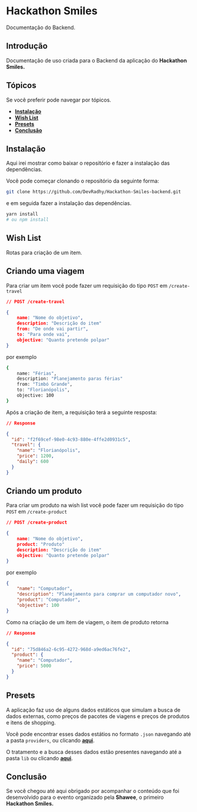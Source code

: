# Hackathon Smiles

Documentação do Backend.

## Introdução

Documentação de uso criada para o Backend da aplicação do **Hackathon Smiles.**

## Tópicos

Se você preferir pode navegar por tópicos.

* **[Instalação](#instalação)**
* **[Wish List](#wish-list)**
* **[Presets](#presets)**
* **[Conclusão](#conclusão)**

## Instalação

Aqui irei mostrar como baixar o repositório e fazer a instalação das dependências.

Você pode começar clonando o repositório da seguinte forma:

```bash
git clone https://github.com/DevRadhy/Hackathon-Smiles-backend.git
```

e em seguida fazer a instalação das dependências.

```bash
yarn install
# ou npm install
```

## Wish List

Rotas para criação de um item.

## Criando uma viagem

Para criar um item você pode fazer um requisição do tipo `POST` em `/create-travel` 

```json
// POST /create-travel

{
	name: "Nome do objetivo",
	description: "Descrição do item"
	from: "De onde vai partir",
	to: "Para onde vai",
	objective: "Quanto pretende polpar"
}
```

por exemplo

```bash
{
	name: "Férias",
	description: "Planejamento paras férias"
	from: "Timbó Grande",
	to: "Florianópolis",
	objective: 100
}
```

Após a criação de item, a requisição terá a seguinte resposta:

```json
// Response

{
  "id": "f2f69cef-98e0-4c93-880e-4ffe2d0931c5",
  "travel": {
    "name": "Florianópolis",
    "price": 1200,
    "daily": 600
  }
}
```

## Criando um produto

Para criar um produto na wish list você pode fazer um requisição do tipo `POST` em `/create-product`

```json
// POST /create-product

{
	name: "Nome do objetivo",
	product: "Produto"
	description: "Descrição do item"
	objective: "Quanto pretende polpar"
}
```

por exemplo

```json
{
	"name": "Computador",
	"description": "Planejamento para comprar um computador novo",
	"product": "Computador",
	"objective": 100
}
```

Como na criação de um item de viagem, o item de produto retorna

```json
// Response

{
  "id": "75d846a2-6c95-4272-968d-a9ed6ac76fe2",
  "product": {
    "name": "Computador",
    "price": 5000
  }
}
```

## Presets

A aplicação faz uso de alguns dados estáticos que simulam a busca de dados externas, como preços de pacotes de viagens e preços de produtos e itens de shopping.

Você pode encontrar esses dados estátios no formato `.json` navegando até a pasta `providers`, ou clicando **[aqui](src/providers)**.

O tratamento e a busca desses dados estão presentes navegando até a pasta `lib` ou clicando **[aqui](src/lib)**.

## Conclusão

Se você chegou até aqui obrigado por acompanhar o conteúdo que foi desenvolvido para o evento organizado pela **Shawee**, o primeiro **Hackathon Smiles.**
